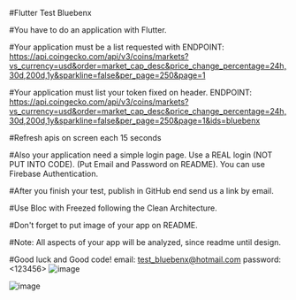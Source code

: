 
#Flutter Test Bluebenx

#You have to do an application with Flutter.

#Your application must be a list requested with ENDPOINT: https://api.coingecko.com/api/v3/coins/markets?vs_currency=usd&order=market_cap_desc&price_change_percentage=24h,30d,200d,1y&sparkline=false&per_page=250&page=1

#Your application must list your token fixed on header. ENDPOINT: https://api.coingecko.com/api/v3/coins/markets?vs_currency=usd&order=market_cap_desc&price_change_percentage=24h,30d,200d,1y&sparkline=false&per_page=250&page=1&ids=bluebenx

#Refresh apis on screen each 15 seconds

#Also your application need a simple login page. Use a REAL login (NOT PUT INTO CODE). (Put Email and Password on README). You can use Firebase Authentication.

#After you finish your test, publish in GitHub end send us a link by email.

#Use Bloc with Freezed following the Clean Architecture.

#Don't forget to put image of your app on README.

#Note: All aspects of your app will be analyzed, since readme until design.

#Good luck and Good code!
email: <test_bluebenx@hotmail.com>
password: <123456>
![image](https://user-images.githubusercontent.com/25774838/177679230-22f291dc-4fe9-4f0c-8714-647795f02b3d.png)


![image](https://user-images.githubusercontent.com/25774838/177665636-f99daffb-06c5-422c-975d-6ba339bea777.png)

